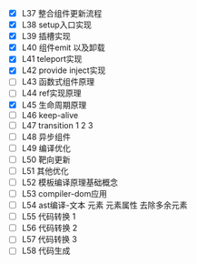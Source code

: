 - [x] L37 整合组件更新流程
- [x] L38 setup入口实现
- [x] L39 插槽实现
- [x] L40 组件emit 以及卸载
- [x] L41 teleport实现
- [x] L42 provide inject实现
- [ ] L43 函数式组件原理
- [ ] L44 ref实现原理
- [x] L45 生命周期原理
- [ ] L46 keep-alive
- [ ] L47 transition 1 2 3
- [ ] L48 异步组件
- [ ] L49 编译优化
- [ ] L50 靶向更新
- [ ] L51 其他优化
- [ ] L52 模板编译原理基础概念
- [ ] L53 compiler-dom应用
- [ ] L54 ast编译-文本 元素 元素属性 去除多余元素
- [ ] L55 代码转换 1
- [ ] L56 代码转换 2
- [ ] L57 代码转换 3
- [ ] L58 代码生成
